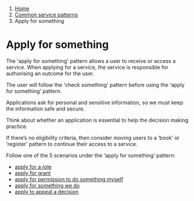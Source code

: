 1.  [Home](/)
2.	[Common service patterns](/common-service-patterns/overview)
3.  Apply for something

# Apply for something
The 'apply for something' pattern allows a user to receive or access a service. When applying for a service, the service is responsible for authorising an outcome for the user.  

The user will follow the 'check something' pattern before using the ‘apply for something’ pattern.

Applications ask for personal and sensitive information, so we must keep the information safe and secure.

Think about whether an application is essential to help the decision making practice. 

If there’s no eligibility criteria, then consider moving users to a ‘book’ or ‘register’ pattern to continue their access to a service. 

Follow one of the 5 scenarios under the ‘apply for something’ pattern:

* [apply for a role](/common-service-patterns/service-patterns/apply-for-something/apply-for-a-role/overview)
* [apply for grant](/common-service-patterns/service-patterns/apply-for-something/apply-for-a-grant/overview)
* [apply for permission to do something myself](/common-service-patterns/service-patterns/apply-for-something/apply-for-permission-to-do-something-myself/overview)
* [apply for something we do](/common-service-patterns/service-patterns/apply-for-something/apply-for-something-we-do/overview)
* [apply to appeal a decision](/common-service-patterns/service-patterns/apply-for-something/apply-to-appeal-a-decision/overview)
